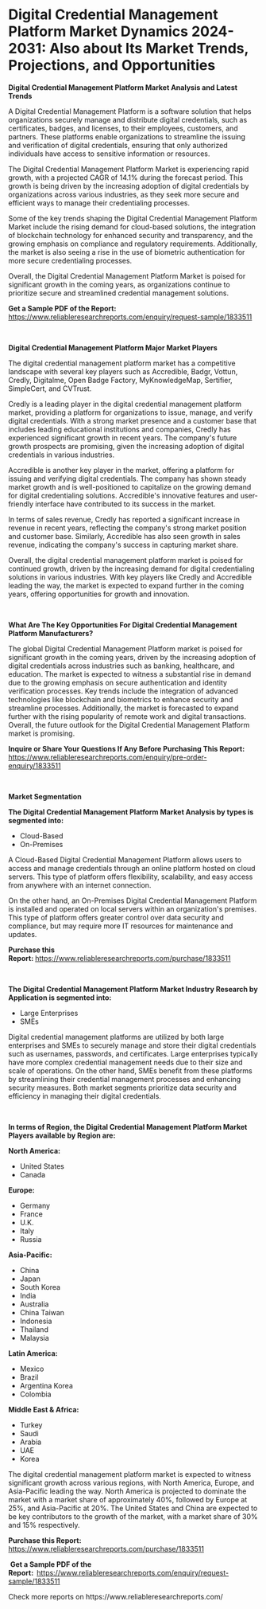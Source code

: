 <p><h1>Digital Credential Management Platform Market Dynamics 2024-2031: Also about Its Market Trends, Projections, and Opportunities</h1></p><p><strong>Digital Credential Management Platform Market Analysis and Latest Trends</strong></p>
<p><p>A Digital Credential Management Platform is a software solution that helps organizations securely manage and distribute digital credentials, such as certificates, badges, and licenses, to their employees, customers, and partners. These platforms enable organizations to streamline the issuing and verification of digital credentials, ensuring that only authorized individuals have access to sensitive information or resources.</p><p>The Digital Credential Management Platform Market is experiencing rapid growth, with a projected CAGR of 14.1% during the forecast period. This growth is being driven by the increasing adoption of digital credentials by organizations across various industries, as they seek more secure and efficient ways to manage their credentialing processes.</p><p>Some of the key trends shaping the Digital Credential Management Platform Market include the rising demand for cloud-based solutions, the integration of blockchain technology for enhanced security and transparency, and the growing emphasis on compliance and regulatory requirements. Additionally, the market is also seeing a rise in the use of biometric authentication for more secure credentialing processes.</p><p>Overall, the Digital Credential Management Platform Market is poised for significant growth in the coming years, as organizations continue to prioritize secure and streamlined credential management solutions.</p></p>
<p><strong>Get a Sample PDF of the Report:&nbsp;</strong> <a href="https://www.reliableresearchreports.com/enquiry/request-sample/1833511">https://www.reliableresearchreports.com/enquiry/request-sample/1833511</a></p>
<p>&nbsp;</p>
<p><strong>Digital Credential Management Platform Major Market Players</strong></p>
<p><p>The digital credential management platform market has a competitive landscape with several key players such as Accredible, Badgr, Vottun, Credly, Digitalme, Open Badge Factory, MyKnowledgeMap, Sertifier, SimpleCert, and CVTrust.</p><p>Credly is a leading player in the digital credential management platform market, providing a platform for organizations to issue, manage, and verify digital credentials. With a strong market presence and a customer base that includes leading educational institutions and companies, Credly has experienced significant growth in recent years. The company's future growth prospects are promising, given the increasing adoption of digital credentials in various industries.</p><p>Accredible is another key player in the market, offering a platform for issuing and verifying digital credentials. The company has shown steady market growth and is well-positioned to capitalize on the growing demand for digital credentialing solutions. Accredible's innovative features and user-friendly interface have contributed to its success in the market.</p><p>In terms of sales revenue, Credly has reported a significant increase in revenue in recent years, reflecting the company's strong market position and customer base. Similarly, Accredible has also seen growth in sales revenue, indicating the company's success in capturing market share.</p><p>Overall, the digital credential management platform market is poised for continued growth, driven by the increasing demand for digital credentialing solutions in various industries. With key players like Credly and Accredible leading the way, the market is expected to expand further in the coming years, offering opportunities for growth and innovation.</p></p>
<p>&nbsp;</p>
<p><strong>What Are The Key Opportunities For Digital Credential Management Platform Manufacturers?</strong></p>
<p><p>The global Digital Credential Management Platform market is poised for significant growth in the coming years, driven by the increasing adoption of digital credentials across industries such as banking, healthcare, and education. The market is expected to witness a substantial rise in demand due to the growing emphasis on secure authentication and identity verification processes. Key trends include the integration of advanced technologies like blockchain and biometrics to enhance security and streamline processes. Additionally, the market is forecasted to expand further with the rising popularity of remote work and digital transactions. Overall, the future outlook for the Digital Credential Management Platform market is promising.</p></p>
<p><strong>Inquire or Share Your Questions If Any Before Purchasing This Report:</strong> <a href="https://www.reliableresearchreports.com/enquiry/pre-order-enquiry/1833511">https://www.reliableresearchreports.com/enquiry/pre-order-enquiry/1833511</a></p>
<p>&nbsp;</p>
<p><strong>Market Segmentation</strong></p>
<p><strong>The Digital Credential Management Platform Market Analysis by types is segmented into:</strong></p>
<p><ul><li>Cloud-Based</li><li>On-Premises</li></ul></p>
<p><p>A Cloud-Based Digital Credential Management Platform allows users to access and manage credentials through an online platform hosted on cloud servers. This type of platform offers flexibility, scalability, and easy access from anywhere with an internet connection. </p><p>On the other hand, an On-Premises Digital Credential Management Platform is installed and operated on local servers within an organization's premises. This type of platform offers greater control over data security and compliance, but may require more IT resources for maintenance and updates.</p></p>
<p><strong>Purchase this Report:&nbsp;</strong><a href="https://www.reliableresearchreports.com/purchase/1833511">https://www.reliableresearchreports.com/purchase/1833511</a></p>
<p>&nbsp;</p>
<p><strong>The Digital Credential Management Platform Market Industry Research by Application is segmented into:</strong></p>
<p><ul><li>Large Enterprises</li><li>SMEs</li></ul></p>
<p><p>Digital credential management platforms are utilized by both large enterprises and SMEs to securely manage and store their digital credentials such as usernames, passwords, and certificates. Large enterprises typically have more complex credential management needs due to their size and scale of operations. On the other hand, SMEs benefit from these platforms by streamlining their credential management processes and enhancing security measures. Both market segments prioritize data security and efficiency in managing their digital credentials.</p></p>
<p>&nbsp;</p>
<p><strong>In terms of Region, the Digital Credential Management Platform Market Players available by Region are:</strong></p>
<p>
    <p> <strong> North America: </strong>
        <ul>
            <li>United States</li>
            <li>Canada</li>
        </ul>
        </p> 
    <p> <strong> Europe: </strong>
        <ul>
            <li>Germany</li>
            <li>France</li>
            <li>U.K.</li>
            <li>Italy</li>
            <li>Russia</li>
        </ul>
        </p> 
    <p> <strong> Asia-Pacific: </strong>
        <ul>
            <li>China</li>
            <li>Japan</li>
            <li>South Korea</li>
            <li>India</li>
            <li>Australia</li>
            <li>China Taiwan</li>
            <li>Indonesia</li>
            <li>Thailand</li>
            <li>Malaysia</li>
        </ul>
        </p> 
    <p> <strong> Latin America: </strong>
        <ul>
            <li>Mexico</li>
            <li>Brazil</li>
            <li>Argentina Korea</li>
            <li>Colombia</li>
        </ul>
        </p> 
    <p> <strong> Middle East & Africa: </strong>
        <ul>
            <li>Turkey</li>
            <li>Saudi</li>
            <li>Arabia</li>
            <li>UAE</li>
            <li>Korea</li>
        </ul>
    </p>
    </p>
<p><p>The digital credential management platform market is expected to witness significant growth across various regions, with North America, Europe, and Asia-Pacific leading the way. North America is projected to dominate the market with a market share of approximately 40%, followed by Europe at 25%, and Asia-Pacific at 20%. The United States and China are expected to be key contributors to the growth of the market, with a market share of 30% and 15% respectively.</p></p>
<p><strong>Purchase this Report: </strong><a href="https://www.reliableresearchreports.com/purchase/1833511">https://www.reliableresearchreports.com/purchase/1833511</a></p>
<p>&nbsp;<strong>Get a Sample PDF of the Report:&nbsp;&nbsp;</strong><a href="https://www.reliableresearchreports.com/enquiry/request-sample/1833511">https://www.reliableresearchreports.com/enquiry/request-sample/1833511</a></p>
<p><strong></strong></p>
<p>Check more reports on https://www.reliableresearchreports.com/</p>